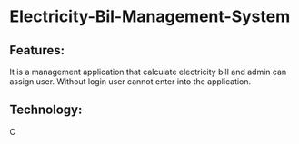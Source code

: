 # Electricity-Bil-Management-System
## Features:

It is a management application that calculate electricity bill and admin can assign user. Without login user cannot enter into the application.

## Technology:

C
